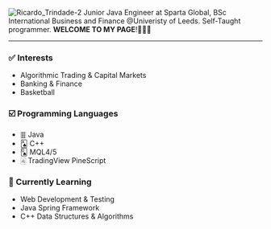 ![Ricardo_Trindade-2](https://user-images.githubusercontent.com/115134319/207151061-55aa8857-e233-4872-9212-2191b13d681b.png)
Junior Java Engineer at Sparta Global, BSc International Business and Finance @Univeristy of Leeds. Self-Taught programmer. **WELCOME TO MY PAGE**!👨🏾‍💻

---

### ✅ Interests

- Algorithmic Trading & Capital Markets
- Banking & Finance
- Basketball

### ☑️ Programming Languages

- 🀞 Java
- 🂡 C++
- 🂭 MQL4/5
- 🀁 TradingView PineScript

### 🏁 Currently Learning

- Web Development & Testing
- Java Spring Framework
- C++ Data Structures & Algorithms
